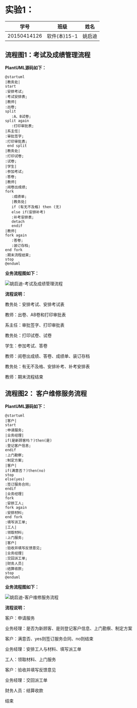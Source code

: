 # 实验1：
|学号|班级|姓名|
|:-------:|:-------------: | :----------:|
|20150414126|软件(本)15-1|姚启迪|

## 流程图1：考试及成绩管理流程

**PlantUML源码如下：**

``` flow1
@startuml
|教务处|
start
:安排考试;
:考试安排表;
|教师|
:出卷;
split
   :A、B试卷;
split again
   :打印审批表;
|系主任|
:审批签字;
:打印审批表;
 end split
|教务处|
:打印试卷;
:试卷;
|学生|
:参加考试;
:答卷;
|教师|
:阅卷出成绩;
fork
   :成绩单;
   |教务处|
   if (有无不及格) then (无)
   else if(安排补考)
   :补考安排表;
   detach
   endif
|教师|
fork again
   :答卷;
   :装订存档;
end fork
:期末流程结束;
stop
@enduml
```

**业务流程图如下：**

![姚启迪-考试及成绩管理流程](姚启迪-考试及成绩管理流程.png)

**流程说明：**

教务处：安排考试、安排考试表

教师：出卷、AB卷和打印审批表

系主任：审批签字、打印审批表

教务处：打印试卷、试卷

学生：参加考试、答卷

教师：阅卷出成绩、答卷、成绩单、装订存档

教务处：有无不及格、安排补考、补考安排表

教师：期末流程结束


## 流程图2： 客户维修服务流程

**PlantUML源码如下：**

``` flow2
@startuml
|客户|
start
:申请服务;
|业务经理|
if(是新顾客吗？)then(是)
:登记客户信息;
endif
:上门勘察;
:制定方案;
|客户|
if(满意否？)then(no)
stop
else(yes)
:签订服务合同;
endif
|业务经理|
fork
:安排工人;
fork again
:安排材料;
end fork
:填写派工单;
|工人|
:领取材料;
:上门服务;
|客户|
:验收并填写反馈意见;
|业务经理|
:交回派工单;
|财务人员|
:结算收款;
stop
@enduml
```

**业务流程图如下：**

![姚启迪-客户维修服务流程](姚启迪-客户维修服务流程.png)

**流程说明：**

客户：申请服务

业务经理：是否为新顾客、是则登记客户信息、上门勘察、制定方案

客户：满意否、yes则签订服务合同、no则结束

业务经理：安排工人与材料、填写派工单

工人：领取材料、上门服务

客户：验收并填写反馈意见

业务经理：交回派工单

财务人员：结算收款

结束